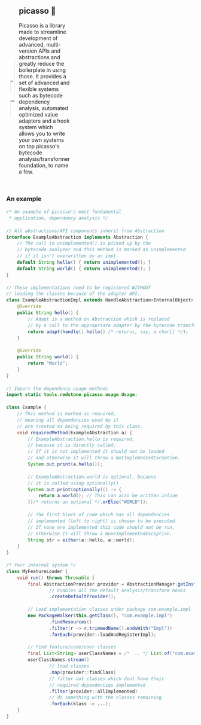 <div style="display: grid; align-items: center;  grid-template-columns: 1fr 1fr 1fr; column-gap: 5px;">
<img align="left" src="project/logo650x650.png" width="155" height="155">
<div align="left">
    <h2>picasso 🥶</h2>
    <p style="padding-right: 300px">
        Picasso is a library made to streamline development of advanced,
        multi-version APIs and abstractions and greatly reduce the boilerplate in using those. It provides a set
        of advanced and flexible systems such as bytecode dependency analysis, automated optimized value adapters and a hook system which allows you
        to write your own systems on top picasso's bytecode analysis/transformer foundation, to name a few.
    </p>
</div>
</div>

<br>    

### An example 
```java
/* An example of picasso's most fundamental
 * application, dependency analysis */

// All abstractions/API components inherit from Abstraction
interface ExampleAbstraction implements Abstraction {
    // The call to unimplemented() is picked up by the
    // bytecode analyzer and this method is marked as unimplemented
    // if it isn't overwritten by an impl.
    default String hello() { return unimplemented(); }
    default String world() { return unimplemented(); }
}

// These implementations need to be registered WITHOUT
// loading the classes because of the adapter API.
class ExampleAbstractionImpl extends HandleAbstraction<InternalObject> implements ExampleAbstraction {
    @Override
    public String hello() {
        // Adapt is a method on Abstraction which is replaced
        // by a call to the appropriate adapter by the bytecode transformer.
        return adapt(handle().hello() /* returns, say, a char[] */);
    }
    
    @Override
    public String world() {
        return "World";
    }
}

// Import the dependency usage methods
import static tools.redstone.picasso.usage.Usage;

class Example {
    // This method is marked as required,
    // meaning all dependencies used by it
    // are treated as being required by this class.
    void requiredMethod(ExampleAbstraction a) {
        // ExampleAbstraction.hello is required,
        // because it is directly called.
        // If it is not implemented it should not be loaded
        // and otherwise it will throw a NotImplementedException.
        System.out.print(a.hello());
        
        // ExampleAbstraction.world is optional, because
        // it is called using optionally()
        System.out.print(optionally(() -> {
            return a.world(); // This can also be written inline
        })/* returns an optional */.orElse("WORLD"));
        
        // The first block of code which has all dependencies
        // implemented (left to right) is chosen to be executed.
        // If none are implemented this code should not be run,
        // otherwise it will throw a NoneImplementedException.
        String str = either(a::hello, a::world);
    }
}

/* Your internal system */
class MyFeatureLoader {
    void run() throws Throwable {
        final AbstractionProvider provider = AbstractionManager.getInstance()
                // Enables all the default analysis/transform hooks
                .createDefaultProvider();
        
        // Load implementation classes under package com.example.impl
        new PackageWalker(this.getClass(), "com.example.impl")
                .findResources()
                .filter(r -> r.trimmedName().endsWith("Impl"))
                .forEach(provider::loadAndRegisterImpl);
        
        // Find feature/code/user classes
        final List<String> userClassNames = /* ... */ List.of("com.example.Example");
        userClassNames.stream()
                // load classes
                .map(provider::findClass)
                // filter out classes which dont have their
                // required dependencies implemented
                .filter(provider::allImplemented)
                // do something with the classes remaining
                .forEach(klass -> ...);
    }
}
```

